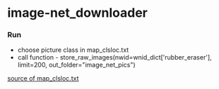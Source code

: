 # image-net_downloader

### Run
- choose picture class in  map_clsloc.txt
- call function - store_raw_images(nwid=wnid_dict['rubber_eraser'], limit=200, out_folder="image_net_pics")

[source of map_clsloc.txt](https://gist.github.com/aaronpolhamus/964a4411c0906315deb9f4a3723aac57)

